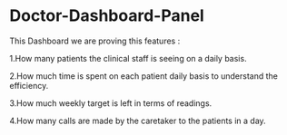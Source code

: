 # Doctor-Dashboard-Panel
This Dashboard we are proving this features : 

1.How many patients the clinical staff is seeing on a daily basis. 

2.How much time is spent on each patient daily basis to understand the efficiency.  

3.How much weekly target is left in terms of readings. 

4.How many calls are made by the caretaker to the patients in a day.
